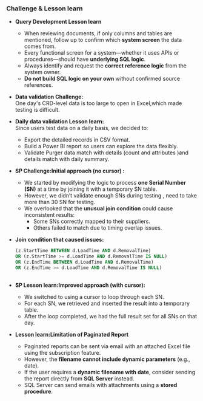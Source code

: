 ### Challenge & Lesson learn
- **Query Development Lesson learn**
  - When reviewing documents, if only columns and tables are mentioned, follow up to confirm which **system screen** the data comes from.
  - Every functional screen for a system—whether it uses APIs or procedures—should have **underlying SQL logic**.
  - Always identify and request the **correct reference logic** from the system owner.
  - **Do not build SQL logic on your own** without confirmed source references.

- **Data validation Challenge:**  
  One day's CRD-level data is too large to open in Excel,which made testing is difficult.

- **Daily data validation Lesson learn:**  
  Since users test data on a daily basis, we decided to:
  - Export the detailed records in CSV format.
  - Build a Power BI report so users can explore the data flexibly.
  - Validate Purger data match with details (count and attributes )and details match with daily summary.

- **SP Challenge:Initial approach (no cursor) :**  
  - We started by modifying the logic to process **one Serial Number (SN)** at a time by joining it with a temporary SN table.
  - However, we didn’t validate enough SNs during testing , need to take more than 30 SN for testing.
  - We overlooked that the **unusual join condition** could cause inconsistent results:
    - Some SNs correctly mapped to their suppliers.
    - Others failed to match due to timing overlap issues.
- **Join condition that caused issues:**
  ```sql
  (z.StartTime BETWEEN d.LoadTime AND d.RemovalTime)
  OR (z.StartTime >= d.LoadTime AND d.RemovalTime IS NULL)
  OR (z.EndTime BETWEEN d.LoadTime AND d.RemovalTime)
  OR (z.EndTime >= d.LoadTime AND d.RemovalTime IS NULL)
      
- **SP Lesson learn:Improved approach (with cursor):**
  - We switched to using a cursor to loop through each SN.
  - For each SN, we retrieved and inserted the result into a temporary table.
  - After the loop completed, we had the full result set for all SNs on that day.
 
- **Lesson learn:Limitation of Paginated Report**
  - Paginated reports can be sent via email with an attached Excel file using the subscription feature.
  - However, the **filename cannot include dynamic parameters** (e.g., date).
  - If the user requires a **dynamic filename with date**, consider sending the report directly from **SQL Server** instead.
  - SQL Server can send emails with attachments using a **stored procedure**.




